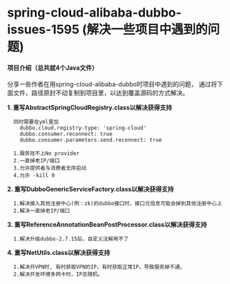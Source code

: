 # spring-cloud-alibaba-dubbo-issues-1595 (解决一些项目中遇到的问题)


#### 项目介绍（总共就4个Java文件）

分享一些作者在用spring-cloud-alibaba-dubbo时项目中遇到的问题，
通过将下面文件，路径原封不动复制到项目里，以达到覆盖源码的方式解决。

**1. 重写AbstractSpringCloudRegistry.class以解决获得支持**

      同时需要在yml里加 
        dubbo.cloud.registry-type: 'spring-cloud'
        dubbo.consumer.reconnect: true
        dubbo.consumer.parameters.send.reconnect: true

      1.服务挂不上No provider
      2.一直掉老IP/端口 
      3.允许提供者与消费者无序启动 
      4.允许 -kill 9


**2. 重写DubboGenericServiceFactory.class以解决获得支持**
    
      1.解决接入其他注册中心(例：zk)的dubbo接口时，接口元信息可能会掉到其他注册中心上
      2.解决一直掉老IP/端口


**3. 重写ReferenceAnnotationBeanPostProcessor.class以解决获得支持**
    
      1.解决升级dubbo-2.7.15后，自定义注解用不了


**4. 重写NetUtils.class以解决获得支持**

      1.解决开VPN时, 有时获取VPN的IP，有时获取正常IP，导致服务掉不通。 
      2.解决开发环境多网卡时，IP总随机。
